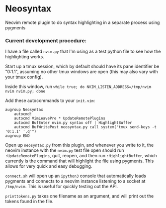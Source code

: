 # Neosyntax
Neovim remote plugin to do syntax highlighting in a separate process using pygments

### Current development procedure:
I have a file called `nvim.py` that I'm using as a test python file to see how the highlighting works.

Start up a tmux session, which by default should have its pane identifier be "0:1.1", assuming no other tmux windows are open (this may also vary with your tmux config).

Inside this window, run
`while true; do NVIM_LISTEN_ADDRESS=/tmp/nvim nvim nvim.py; done`

Add these autocommands to your `init.vim`:

```
augroup Neosyntax
    autocmd!
    autocmd VimLeavePre * UpdateRemotePlugins
    autocmd BufEnter nvim.py syntax off | HighlightBuffer
    autocmd BufWritePost neosyntax.py call system("tmux send-keys -t '0:1.1' ',q'")
augroup END
```
Open up `neosyntax.py` from this plugin, and whenever you write to it, the neovim instance with the `nvim.py` test file open should run `:UpdateRemotePlugins`, quit, reopen, and then run `:HighlightBuffer`, which currently is the command that will highlight the file using pygments. This allows for very quick and easy debugging.

`connect.sh` will open up an `ipython3` console that automatically loads pygments and connects to a neovim instance listening to a socket at `/tmp/nvim`. This is useful for quickly testing out the API.

`printtokens.py` takes one filename as an argument, and will print out the tokens found in the file.
